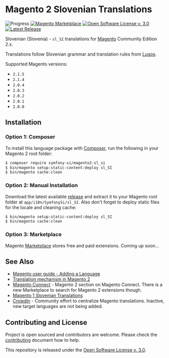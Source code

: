 # Magento 2 Slovenian Translations

![Progress](http://progressed.io/bar/100?title=completed)
[![Magento Marketplace](https://img.shields.io/badge/Magento-Marketplace-orange.svg)][marketplace]
[![Open Software License v. 3.0](https://img.shields.io/badge/License-OSL--3.0-blue.svg)][license]
[![Latest Release](https://img.shields.io/github/release/symfony-si/magento2-sl_si.svg)][latest-release]

Slovenian (Slovenia) - `sl_SI` translations for [Magento][magento] Community Edition
2.x.

Translations follow Slovenian grammar and translation rules from [Lugos][lugos].

Supported Magento versions:

* `2.1.5`
* `2.1.4`
* `2.0.4`
* `2.0.3`
* `2.0.2`
* `2.0.1`
* `2.0.0`

## Installation

### Option 1: Composer

To install this language package with [Composer](https://getcomposer.org), run
the following in your Magento 2 root folder:

```bash
$ composer require symfony-si/magento2-sl_si
$ bin/magento setup:static-content:deploy sl_SI
$ bin/magento cache:clean
```

### Option 2: Manual Installation

Download the latest available [release][latest-release] and extract it to your
Magento root folder at `app/i18n/SymfonySi/sl_SI`. Also don't forget to deploy
static files for the locale and cleaning cache:

```bash
$ bin/magento setup:static-content:deploy sl_SI
$ bin/magento cache:clean
```

### Option 3: Marketplace

Magento [Marketplace][marketplace] stores free and paid extensions. Coming up
soon...

## See Also

* [Magento user guide - Adding a Language](http://devdocs.magento.com/guides/v2.1/frontend-dev-guide/translations/xlate.html)
* [Translation mechanism in Magento 2](https://gist.github.com/antonmakarenko/7538216)
* [Magento Connect](https://www.magentocommerce.com/magento-connect/magento-2) - Magento
  2 section on Magento Connect. There is a new Marketplace to search for Magento
  2 extensions though.
* [Magento 1 Slovenian Translations](https://github.com/symfony-si/magento1-sl-si)
* [Crowdin](https://crowdin.com/project/magento-2) - Community effort to
  centralize Magento translations. Inactive, new target languages are not being
  added.

## Contributing and License

Project is open sourced and contributors are welcome. Please check the
[contributing](CONTRIBUTING.md) document how to help.

This repository is released under the [Open Software License v. 3.0][license].


[license]: https://github.com/symfony-si/magento2-sl_si/blob/master/LICENSE
[lugos]: https://wiki.lugos.si/slovenjenje:pravila
[magento]: https://magento.com/
[marketplace]: https://marketplace.magento.com
[latest-release]: https://github.com/symfony-si/magento2-sl_si/releases/latest
